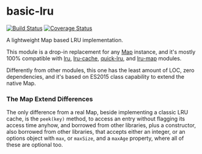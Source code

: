 # basic-lru

[![Build Status](https://travis-ci.com/WebReflection/basic-lru.svg?branch=master)](https://travis-ci.com/WebReflection/basic-lru) [![Coverage Status](https://coveralls.io/repos/github/WebReflection/basic-lru/badge.svg?branch=master)](https://coveralls.io/github/WebReflection/basic-lru?branch=master)

A lightweight Map based LRU implementation.

This module is a drop-in replacement for any [Map](https://developer.mozilla.org/en-US/docs/Web/JavaScript/Reference/Global_Objects/Map) instance, and it's mostly 100% compatible with [lru](https://github.com/chriso/lru), [lru-cache](https://github.com/isaacs/node-lru-cache), [quick-lru](https://github.com/sindresorhus/quick-lru), and [lru-map](https://github.com/bchociej/lru-map) modules.

Differently from other modules, this one has the least amount of LOC, zero dependencies, and it's based on ES2015 class capability to extend the native Map.

### The Map Extend Differences

The only difference from a real Map, beside implementing a classic LRU cache, is the `peek(key)` method, to access an entry without flagging its access time anyhow, and borrowed from other libraries, plus a constructor, also borrowed from other libraries, that accepts either an integer, or an options object with `max`, or `maxSize`, and a `maxAge` property, where all of these are optional too.

